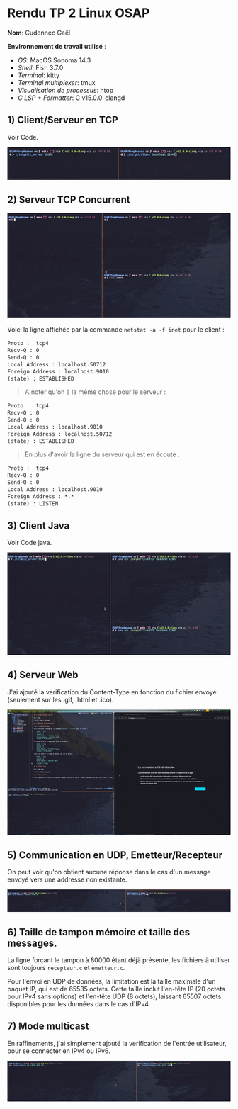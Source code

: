 # Rendu TP 2 Linux OSAP

**Nom**: Cudennec Gaël

**Environnement de travail utilisé** :

- _OS_: MacOS Sonoma 14.3
- _Shell_: Fish 3.7.0
- _Terminal_: kitty
- _Terminal multiplexer_: tmux
- _Visualisation de processus_: htop
- _C LSP + Formatter_: C v15.0.0-clangd

## 1) Client/Serveur en TCP

Voir Code.

![gif](./img/1_TCP.gif)

## 2) Serveur TCP Concurrent

![gif](./img/2_TCP.gif)

Voici la ligne affichée par la commande `netstat -a -f inet` pour le client :

    Proto :  tcp4
    Recv-Q : 0
    Send-Q : 0
    Local Address : localhost.50712
    Foreign Address : localhost.9010
    (state) : ESTABLISHED

> A noter qu'on à la même chose pour le serveur :

    Proto :  tcp4
    Recv-Q : 0
    Send-Q : 0
    Local Address : localhost.9010
    Foreign Address : localhost.50712
    (state) : ESTABLISHED

> En plus d'avoir la ligne du serveur qui est en écoute :

    Proto :  tcp4
    Recv-Q : 0
    Send-Q : 0
    Local Address : localhost.9010
    Foreign Address : *.*
    (state) : LISTEN

## 3) Client Java

Voir Code java.

![gif](./img/3_Java.gif)

## 4) Serveur Web

J'ai ajouté la verification du Content-Type en fonction du fichier envoyé (seulement sur les .gif, .html et .ico).

![gif](./img/4_Serveur.gif)

## 5) Communication en UDP, Emetteur/Recepteur

On peut voir qu'on obtient aucune réponse dans le cas d'un message envoyé vers une addresse non existante.

![gif](./img/5_UDP.gif)

## 6) Taille de tampon mémoire et taille des messages.

La ligne forçant le tampon à 80000 étant déjà présente, les fichiers à utiliser sont toujours `recepteur.c` et `emetteur.c`.

Pour l'envoi en UDP de données, la limitation est la taille maximale d'un paquet IP, qui est de 65535 octets. Cette taille inclut l'en-tête IP (20 octets pour IPv4 sans options) et l'en-tête UDP (8 octets), laissant 65507 octets disponibles pour les données dans le cas d'IPv4

## 7) Mode multicast

En raffinements, j'ai simplement ajouté la verification de l'entrée utilisateur, pour se connecter en IPv4 ou IPv6.

![gif](./img/7_Multicast.gif)
